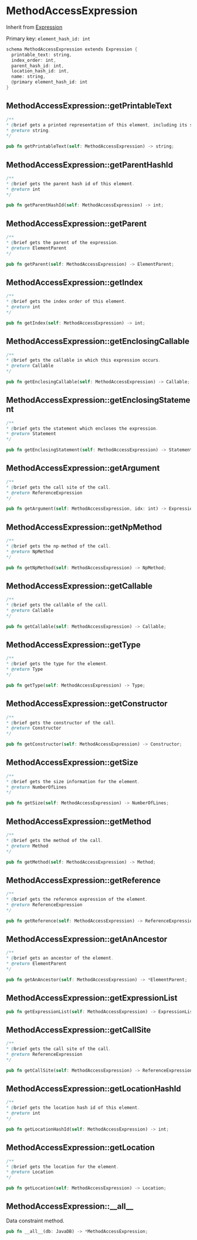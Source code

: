# MethodAccessExpression

Inherit from [Expression](./Expression.md)

Primary key: `element_hash_id: int`

```rust
schema MethodAccessExpression extends Expression {
  printable_text: string,
  index_order: int,
  parent_hash_id: int,
  location_hash_id: int,
  name: string,
  @primary element_hash_id: int
}
```
## MethodAccessExpression::getPrintableText

```java
/**
* @brief gets a printed representation of this element, including its structure where applicable.
* @return string.
*/
```
```rust
pub fn getPrintableText(self: MethodAccessExpression) -> string;
```
## MethodAccessExpression::getParentHashId

```java
/**
* @brief gets the parent hash id of this element.
* @return int
*/
```
```rust
pub fn getParentHashId(self: MethodAccessExpression) -> int;
```
## MethodAccessExpression::getParent

```java
/**
* @brief gets the parent of the expression.
* @return ElementParent 
*/
```
```rust
pub fn getParent(self: MethodAccessExpression) -> ElementParent;
```
## MethodAccessExpression::getIndex

```java
/**
* @brief gets the index order of this element.
* @return int
*/
```
```rust
pub fn getIndex(self: MethodAccessExpression) -> int;
```
## MethodAccessExpression::getEnclosingCallable

```java
/**
* @brief gets the callable in which this expression occurs.
* @return Callable 
*/
```
```rust
pub fn getEnclosingCallable(self: MethodAccessExpression) -> Callable;
```
## MethodAccessExpression::getEnclosingStatement

```java
/**
* @brief gets the statement which encloses the expression.
* @return Statement 
*/
```
```rust
pub fn getEnclosingStatement(self: MethodAccessExpression) -> Statement;
```
## MethodAccessExpression::getArgument

```java
/**
* @brief gets the call site of the call.
* @return ReferenceExpression 
*/
```
```rust
pub fn getArgument(self: MethodAccessExpression, idx: int) -> Expression;
```
## MethodAccessExpression::getNpMethod

```java
/**
* @brief gets the np-method of the call.
* @return NpMethod
*/
```
```rust
pub fn getNpMethod(self: MethodAccessExpression) -> NpMethod;
```
## MethodAccessExpression::getCallable

```java
/**
* @brief gets the callable of the call.
* @return Callable 
*/
```
```rust
pub fn getCallable(self: MethodAccessExpression) -> Callable;
```
## MethodAccessExpression::getType

```java
/**
* @brief gets the type for the element.
* @return Type
*/
```
```rust
pub fn getType(self: MethodAccessExpression) -> Type;
```
## MethodAccessExpression::getConstructor

```java
/**
* @brief gets the constructor of the call.
* @return Constructor 
*/
```
```rust
pub fn getConstructor(self: MethodAccessExpression) -> Constructor;
```
## MethodAccessExpression::getSize

```java
/**
* @brief gets the size information for the element.
* @return NumberOfLines
*/
```
```rust
pub fn getSize(self: MethodAccessExpression) -> NumberOfLines;
```
## MethodAccessExpression::getMethod

```java
/**
* @brief gets the method of the call.
* @return Method 
*/
```
```rust
pub fn getMethod(self: MethodAccessExpression) -> Method;
```
## MethodAccessExpression::getReference

```java
/**
* @brief gets the reference expression of the element.
* @return ReferenceExpression 
*/
```
```rust
pub fn getReference(self: MethodAccessExpression) -> ReferenceExpression;
```
## MethodAccessExpression::getAnAncestor

```java
/**
* @brief gets an ancestor of the element.
* @return ElementParent 
*/
```
```rust
pub fn getAnAncestor(self: MethodAccessExpression) -> *ElementParent;
```
## MethodAccessExpression::getExpressionList

```rust
pub fn getExpressionList(self: MethodAccessExpression) -> ExpressionList;
```
## MethodAccessExpression::getCallSite

```java
/**
* @brief gets the call site of the call.
* @return ReferenceExpression 
*/
```
```rust
pub fn getCallSite(self: MethodAccessExpression) -> ReferenceExpression;
```
## MethodAccessExpression::getLocationHashId

```java
/**
* @brief gets the location hash id of this element.
* @return int
*/
```
```rust
pub fn getLocationHashId(self: MethodAccessExpression) -> int;
```
## MethodAccessExpression::getLocation

```java
/**
* @brief gets the location for the element.
* @return Location
*/
```
```rust
pub fn getLocation(self: MethodAccessExpression) -> Location;
```
## MethodAccessExpression::\_\_all\_\_

Data constraint method.

```rust
pub fn __all__(db: JavaDB) -> *MethodAccessExpression;
```
